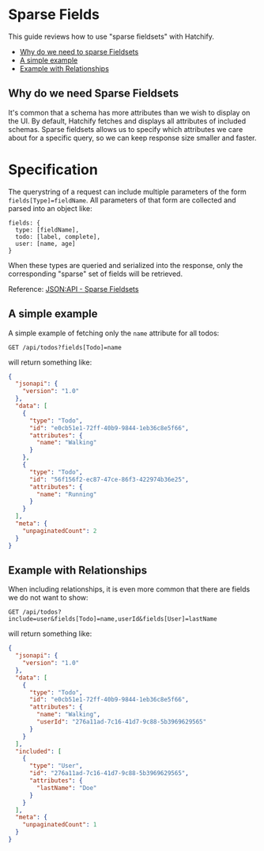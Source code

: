 # Sparse Fields

This guide reviews how to use "sparse fieldsets" with Hatchify.

- [Why do we need to sparse Fieldsets](#why-do-we-need-to-sparse-fieldsets)
- [A simple example](#a-simple-example)
- [Example with Relationships](#example-with-relationships)

## Why do we need Sparse Fieldsets

It's common that a schema has more attributes than we wish to display on the UI. By default, Hatchify fetches and displays all attributes of included schemas. Sparse fieldsets allows us to specify which attributes we care about for a specific query, so we can keep response size smaller and faster.

# Specification

The querystring of a request can include multiple parameters of the form `fields[Type]=fieldName`. All parameters of that form are collected and parsed into an object like:

```
fields: {
  type: [fieldName],
  todo: [label, complete],
  user: [name, age]
}
```

When these types are queried and serialized into the response, only the corresponding "sparse" set of fields will be retrieved.

Reference: [JSON:API - Sparse Fieldsets](https://jsonapi.org/format/1.1/#fetching-sparse-fieldsets)

## A simple example

A simple example of fetching only the `name` attribute for all todos:

```curl
GET /api/todos?fields[Todo]=name
```

will return something like:

```json
{
  "jsonapi": {
    "version": "1.0"
  },
  "data": [
    {
      "type": "Todo",
      "id": "e0cb51e1-72ff-40b9-9844-1eb36c8e5f66",
      "attributes": {
        "name": "Walking"
      }
    },
    {
      "type": "Todo",
      "id": "56f156f2-ec87-47ce-86f3-422974b36e25",
      "attributes": {
        "name": "Running"
      }
    }
  ],
  "meta": {
    "unpaginatedCount": 2
  }
}
```

## Example with Relationships

When including relationships, it is even more common that there are fields we do not want to show:

```curl
GET /api/todos?include=user&fields[Todo]=name,userId&fields[User]=lastName
```

will return something like:

```json
{
  "jsonapi": {
    "version": "1.0"
  },
  "data": [
    {
      "type": "Todo",
      "id": "e0cb51e1-72ff-40b9-9844-1eb36c8e5f66",
      "attributes": {
        "name": "Walking",
        "userId": "276a11ad-7c16-41d7-9c88-5b3969629565"
      }
    }
  ],
  "included": [
    {
      "type": "User",
      "id": "276a11ad-7c16-41d7-9c88-5b3969629565",
      "attributes": {
        "lastName": "Doe"
      }
    }
  ],
  "meta": {
    "unpaginatedCount": 1
  }
}
```
